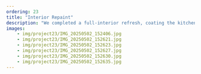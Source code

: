 ```yaml
---
ordering: 23
title: "Interior Repaint"
description: "We completed a full‑interior refresh, coating the kitchen, living areas, bedrooms, and hallways in a modern greige that brightens every room while pairing clean white trim for crisp contrast. Before spraying and rolling, our team sealed off furniture, floors, and fixtures with plastic sheeting and precise blue‑tape lines to guarantee razor‑sharp edges and zero overspray. The finished home now feels cohesive, airy, and move‑in ready—an inviting showcase of meticulous prep and flawless, even coverage."
images:
    - img/project23/IMG_20250502_152406.jpg
    - img/project23/IMG_20250502_152621.jpg
    - img/project23/IMG_20250502_152623.jpg
    - img/project23/IMG_20250502_152627.jpg
    - img/project23/IMG_20250502_152630.jpg
    - img/project23/IMG_20250502_152635.jpg
---
```


